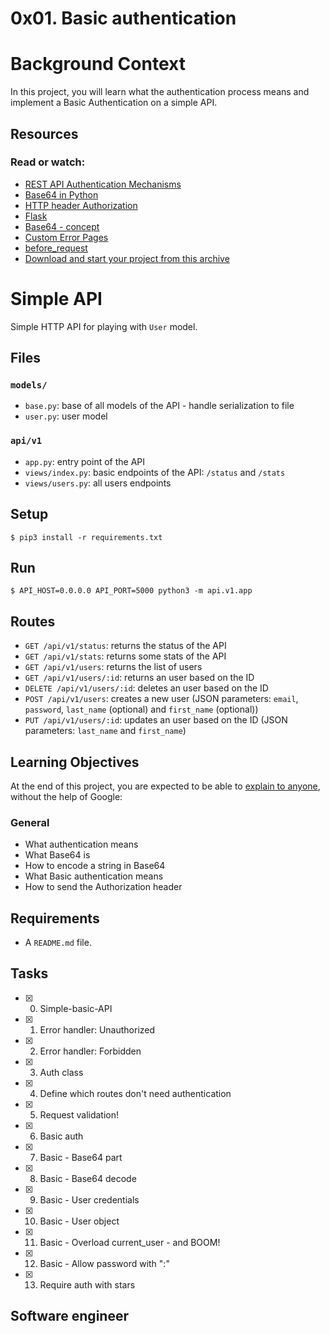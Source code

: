 # 0x01. Basic authentication

# Background Context
In this project, you will learn what the authentication process means and implement a Basic Authentication on a simple API.

## Resources
### Read or watch:
* [REST API Authentication Mechanisms](https://www.youtube.com/watch?v=501dpx2IjGY)
* [Base64 in Python](https://docs.python.org/3.7/library/base64.html)
* [HTTP header Authorization](https://developer.mozilla.org/en-US/docs/Web/HTTP/Headers/Authorization)
* [Flask](https://palletsprojects.com/p/flask/)
* [Base64 - concept](https://en.wikipedia.org/wiki/Base64)
* [Custom Error Pages](https://flask.palletsprojects.com/en/1.1.x/patterns/errorpages/)
* [before_request](https://flask.palletsprojects.com/en/1.1.x/api/#flask.Blueprint.before_request)
* [Download and start your project from this archive](https://intranet.hbtn.io/rltoken/scy2k-OPTBy-DI90EyQ0uw)
# Simple API

Simple HTTP API for playing with `User` model.


## Files

### `models/`

- `base.py`: base of all models of the API - handle serialization to file
- `user.py`: user model

### `api/v1`

- `app.py`: entry point of the API
- `views/index.py`: basic endpoints of the API: `/status` and `/stats`
- `views/users.py`: all users endpoints


## Setup

```
$ pip3 install -r requirements.txt
```


## Run

```
$ API_HOST=0.0.0.0 API_PORT=5000 python3 -m api.v1.app
```


## Routes

- `GET /api/v1/status`: returns the status of the API
- `GET /api/v1/stats`: returns some stats of the API
- `GET /api/v1/users`: returns the list of users
- `GET /api/v1/users/:id`: returns an user based on the ID
- `DELETE /api/v1/users/:id`: deletes an user based on the ID
- `POST /api/v1/users`: creates a new user (JSON parameters: `email`, `password`, `last_name` (optional) and `first_name` (optional))
- `PUT /api/v1/users/:id`: updates an user based on the ID (JSON parameters: `last_name` and `first_name`)

## Learning Objectives
At the end of this project, you are expected to be able to [explain to anyone](https://fs.blog/2012/04/feynman-technique/), without the help of Google:
### General
* What authentication means
* What Base64 is
* How to encode a string in Base64
* What Basic authentication means
* How to send the Authorization header

## Requirements
* A ```README.md``` file.

## Tasks
* [x] 0. Simple-basic-API
* [x] 1. Error handler: Unauthorized
* [x] 2. Error handler: Forbidden
* [x] 3. Auth class
* [x] 4. Define which routes don't need authentication
* [x] 5. Request validation!
* [x] 6. Basic auth
* [x] 7. Basic - Base64 part
* [x] 8. Basic - Base64 decode
* [x] 9. Basic - User credentials
* [x] 10. Basic - User object
* [x] 11. Basic - Overload current_user - and BOOM!
* [x] 12. Basic - Allow password with ":"
* [x] 13. Require auth with stars

## Software engineer

